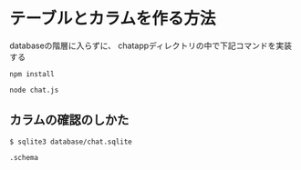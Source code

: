 # テーブルとカラムを作る方法
databaseの階層に入らずに、
chatappディレクトリの中で下記コマンドを実装する


```
npm install 

node chat.js
```

## カラムの確認のしかた

```
$ sqlite3 database/chat.sqlite

.schema
```
